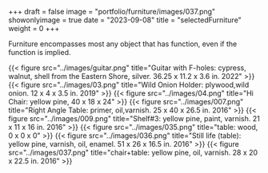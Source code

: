 +++
draft = false
image = "portfolio/furniture/images/037.png"
showonlyimage = true
date = "2023-09-08"
title = "selectedFurniture"
weight = 0
+++

Furniture encompasses most any object that has function, even if the function is implied.
<!--more-->
{{< figure src="../images/guitar.png" title="Guitar with F-holes: cypress, walnut, shell from the Eastern Shore, silver. 36.25 x 11.2 x 3.6 in. 2022" >}}
{{< figure src="../images/03.png" title="Wild Onion Holder: plywood,wild onion. 12 x 4 x 3.5 in. 2019" >}}
{{< figure src="../images/04.png" title="Hi Chair: yellow pine, 40 x 18 x 24" >}}
{{< figure src="../images/007.png" title="Right Angle Table: primer, oil,varnish. 25 x 40 x 26.5 in. 2016" >}}
{{< figure src="../images/009.png" title="Shelf#3: yellow pine, paint, varnish.	21 x 11 x 16 in. 2016" >}}
{{< figure src="../images/035.png" title="table: wood, 0 x 0 x 0" >}}
{{< figure src="../images/036.png" title="Still life (table): yellow pine, varnish, oil, enamel. 51 x 26 x 16.5 in. 2016" >}}
{{< figure src="../images/037.png" title="chair+table: yellow pine, oil, varnish. 28 x 20 x 22.5 in. 2016" >}}